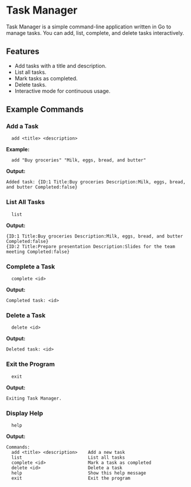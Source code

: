 # Task Manager

Task Manager is a simple command-line application written in Go to manage tasks. You can add, list, complete, and delete tasks interactively.

## Features

- Add tasks with a title and description.
- List all tasks.
- Mark tasks as completed.
- Delete tasks.
- Interactive mode for continuous usage.

## Example Commands

### Add a Task
```
  add <title> <description>
```
**Example:**
```
  add "Buy groceries" "Milk, eggs, bread, and butter"
```
**Output:**
```
Added task: {ID:1 Title:Buy groceries Description:Milk, eggs, bread, and butter Completed:false}
```

### List All Tasks
```
  list
```

**Output:**
```
{ID:1 Title:Buy groceries Description:Milk, eggs, bread, and butter Completed:false}
{ID:2 Title:Prepare presentation Description:Slides for the team meeting Completed:false}
```

### Complete a Task
```
  complete <id>
```

**Output:**
```
Completed task: <id>
```

### Delete a Task
```
  delete <id>
```
**Output:**
```
Deleted task: <id>
```

### Exit the Program
```
  exit
```

**Output:**
```
Exiting Task Manager.
```

### Display Help
```
  help
```

**Output:**
```
Commands:
  add <title> <description>    Add a new task
  list                         List all tasks
  complete <id>                Mark a task as completed
  delete <id>                  Delete a task
  help                         Show this help message
  exit                         Exit the program
```

